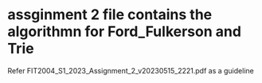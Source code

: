 # assginment 2 file contains the algorithmn for Ford_Fulkerson and Trie
Refer FIT2004_S1_2023_Assignment_2_v20230515_2221.pdf as a guideline
